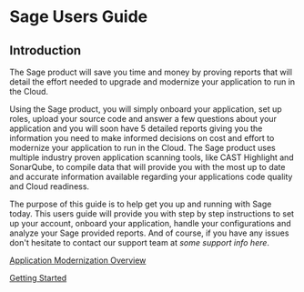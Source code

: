 
# Sage Users Guide

## Introduction

The Sage product will save you time and money by proving reports that will detail the effort needed to upgrade and modernize your application to run in the Cloud.

Using the Sage product, you will simply onboard your application, set up roles, upload your source code and answer a few questions about your application and you will soon have 5 detailed reports giving you the information you need to make informed decisions on cost and effort to modernize your application to run in the Cloud.  The Sage product uses multiple industry proven application scanning tools, like CAST Highlight and SonarQube, to compile data that will provide you with the most up to date and accurate information available regarding your applications code quality and Cloud readiness.

The purpose of this guide is to help get you up and running with Sage today.  This users guide will provide you with step by step instructions to set up your account, onboard your application, handle your configurations and analyze your Sage provided reports. And of course, if you have any issues don't hesitate to contact our support team at *some support info here*.

[Application Modernization Overview](sage-cloud-app-mod-overview.md)

[Getting Started](sage-getting-started.md)
